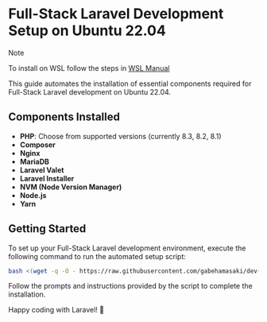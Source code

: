 # Full-Stack Laravel Development Setup on Ubuntu 22.04

> [!NOTE]
> To install on WSL follow the steps in [WSL Manual](WSL.md)

This guide automates the installation of essential components required for Full-Stack Laravel development on Ubuntu 22.04.

## Components Installed

- **PHP**: Choose from supported versions (currently 8.3, 8.2, 8.1)
- **Composer**
- **Nginx**
- **MariaDB**
- **Laravel Valet**
- **Laravel Installer**
- **NVM (Node Version Manager)**
- **Node.js**
- **Yarn**

## Getting Started

To set up your Full-Stack Laravel development environment, execute the following command to run the automated setup script:

```bash
bash <(wget -q -O - https://raw.githubusercontent.com/gabehamasaki/dev-setup/main/setup.sh)
```

Follow the prompts and instructions provided by the script to complete the installation.

Happy coding with Laravel! 🚀
